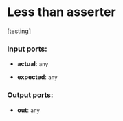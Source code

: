 # Less than asserter

[testing]

### Input ports:

* __actual__: `any`


* __expected__: `any`


### Output ports:

* __out__: `any`


